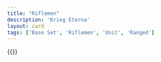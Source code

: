 ```yaml
---
title: "Riflemen"
description: 'Krieg Eterna'
layout: card
tags: ['Base Set', 'Riflemen', 'Unit', 'Ranged']
---
```

{{<card-detail-page title="Riflemen" artwork="Infantry combat on a road by Paul-Louis-NarcisseGrolleron (1870)" />}}